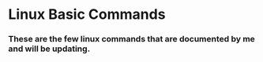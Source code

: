 # Linux Basic Commands

### These are the few linux commands that are documented by me and will be updating.
